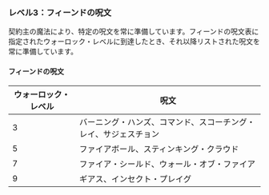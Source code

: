 ### レベル3：フィーンドの呪文

契約主の魔法により、特定の呪文を常に準備しています。フィーンドの呪文表に指定されたウォーロック・レベルに到達したとき、それ以降リストされた呪文を常に準備しています。

#### フィーンドの呪文

| ウォーロック・レベル | 呪文 |
|-----------------|------|
| 3 | バーニング・ハンズ、コマンド、スコーチング・レイ、サジェスチョン |
| 5 | ファイアボール、スティンキング・クラウド |
| 7 | ファイア・シールド、ウォール・オブ・ファイア |
| 9 | ギアス、インセクト・プレイグ |
